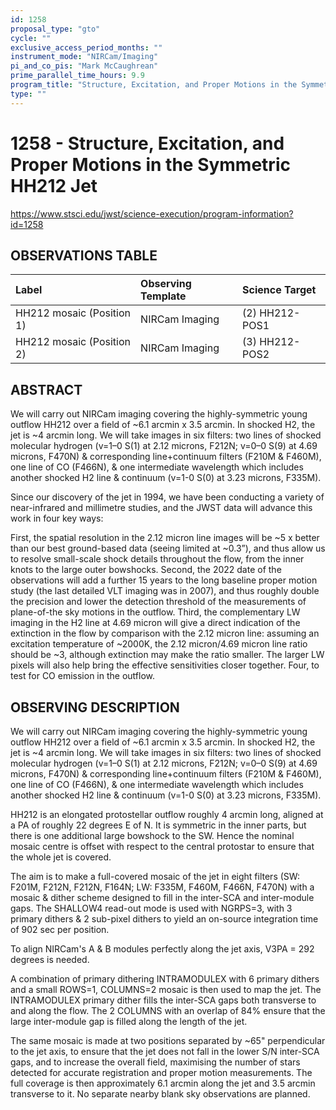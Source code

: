 ```yaml
---
id: 1258
proposal_type: "gto"
cycle: ""
exclusive_access_period_months: ""
instrument_mode: "NIRCam/Imaging"
pi_and_co_pis: "Mark McCaughrean"
prime_parallel_time_hours: 9.9
program_title: "Structure, Excitation, and Proper Motions in the Symmetric HH212 Jet"
type: ""
---
```

# 1258 - Structure, Excitation, and Proper Motions in the Symmetric HH212 Jet
https://www.stsci.edu/jwst/science-execution/program-information?id=1258
## OBSERVATIONS TABLE
| Label                      | Observing Template | Science Target |
| :------------------------- | :----------------- | :------------- |
| HH212 mosaic (Position 1)  | NIRCam Imaging     | (2) HH212-POS1 |
| HH212 mosaic (Position 2)  | NIRCam Imaging     | (3) HH212-POS2 |

## ABSTRACT

We will carry out NIRCam imaging covering the highly-symmetric young outflow HH212 over a field of ~6.1 arcmin x 3.5 arcmin. In shocked H2, the jet is ~4 arcmin long. We will take images in six filters: two lines of shocked molecular hydrogen (v=1–0 S(1) at 2.12 microns, F212N; v=0–0 S(9) at 4.69 microns, F470N) & corresponding line+continuum filters (F210M & F460M), one line of CO (F466N), & one intermediate wavelength which includes another shocked H2 line & continuum (v=1-0 S(0) at 3.23 microns, F335M).

Since our discovery of the jet in 1994, we have been conducting a variety of near-infrared and millimetre studies, and the JWST data will advance this work in four key ways:

First, the spatial resolution in the 2.12 micron line images will be ~5 x better than our best ground-based data (seeing limited at ~0.3”), and thus allow us to resolve small-scale shock details throughout the flow, from the inner knots to the large outer bowshocks.
Second, the 2022 date of the observations will add a further 15 years to the long baseline proper motion study (the last detailed VLT imaging was in 2007), and thus roughly double the precision and lower the detection threshold of the measurements of plane-of-the sky motions in the outflow.
Third, the complementary LW imaging in the H2 line at 4.69 micron will give a direct indication of the extinction in the flow by comparison with the 2.12 micron line: assuming an excitation temperature of ~2000K, the 2.12 micron/4.69 micron line ratio should be ~3, although extinction may make the ratio smaller. The larger LW pixels will also help bring the effective sensitivities closer together.
Four, to test for CO emission in the outflow.

## OBSERVING DESCRIPTION

We will carry out NIRCam imaging covering the highly-symmetric young outflow HH212 over a field of ~6.1 arcmin x 3.5 arcmin. In shocked H2, the jet is ~4 arcmin long. We will take images in six filters: two lines of shocked molecular hydrogen (v=1–0 S(1) at 2.12 microns, F212N; v=0–0 S(9) at 4.69 microns, F470N) & corresponding line+continuum filters (F210M & F460M), one line of CO (F466N), & one intermediate wavelength which includes another shocked H2 line & continuum (v=1-0 S(0) at 3.23 microns, F335M).

HH212 is an elongated protostellar outflow roughly 4 arcmin long, aligned at a PA of roughly 22 degrees E of N. It is symmetric in the inner parts, but there is one additional large bowshock to the SW. Hence the nominal mosaic centre is offset with respect to the central protostar to ensure that the whole jet is covered.

The aim is to make a full-covered mosaic of the jet in eight filters (SW: F201M, F212N, F212N, F164N; LW: F335M, F460M, F466N, F470N) with a mosaic & dither scheme designed to fill in the inter-SCA and inter-module gaps. The SHALLOW4 read-out mode is used with NGRPS=3, with 3 primary dithers & 2 sub-pixel dithers to yield an on-source integration time of 902 sec per position.

To align NIRCam's A & B modules perfectly along the jet axis, V3PA = 292 degrees is needed.

A combination of primary dithering INTRAMODULEX with 6 primary dithers and a small ROWS=1, COLUMNS=2 mosaic is then used to map the jet. The INTRAMODULEX primary dither fills the inter-SCA gaps both transverse to and along the flow. The 2 COLUMNS with an overlap of 84% ensure that the large inter-module gap is filled along the length of the jet.

The same mosaic is made at two positions separated by ~65" perpendicular to the jet axis, to ensure that the jet does not fall in the lower S/N inter-SCA gaps, and to increase the overall field, maximising the number of stars detected for accurate registration and proper motion measurements. The full coverage is then approximately 6.1 arcmin along the jet and 3.5 arcmin transverse to it.
No separate nearby blank sky observations are planned.